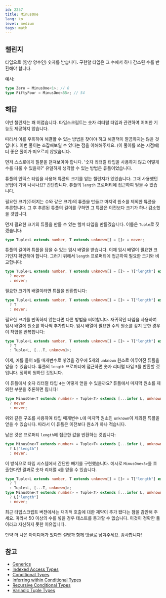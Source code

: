```yaml
---
id: 2257
title: MinusOne
lang: ko
level: medium
tags: math
---
```


## 챌린지

타입으로 (항상 양수인) 숫자를 받습니다.
구현할 타입은 그 수에서 하나 감소된 수를 반환해야 합니다.

예시:

```typescript
type Zero = MinusOne<1>; // 0
type FiftyFour = MinusOne<55>; // 54
```

## 해답

이번 챌린지는 꽤 어렵습니다.
타입스크립트는 숫자 리터럴 타입과 관련하여 어떠한 기능도 제공하지 않습니다.

따라서 이를 우회하여 해결할 수 있는 방법을 찾아야 하고 해결책이 깔끔하지는 않을 것입니다.
이번 풀이는 조잡해보일 수 있다는 점을 이해해주세요.
(이 풀이를 쓰는 시점에) 더 좋은 풀이가 떠오르지 않았습니다.

먼저 스스로에게 질문을 던져보아야 합니다.
'숫자 리터럴 타입을 사용하지 않고 어떻게 수를 다룰 수 있을까?'
유일하게 생각할 수 있는 방법은 튜플이었습니다.

튜플의 인덱스 타입을 사용해 튜플의 크기를 얻는 챌린지가 있었습니다.
그때 사용했던 문법이 기억 나시나요?
간단합니다. 튜플의 `length` 프로퍼티에 접근하여 얻을 수 있습니다.

필요한 크기(주어지는 수와 같은 크기)의 튜플을 만들고 마지막 원소를 제외한 튜플을 추론합니다.
그 후 추론된 튜플의 길이를 구하면 그 튜플은 이전보다 크기가 하나 감소했을 것입니다.

먼저 필요한 크기의 튜플을 만들 수 있는 헬퍼 타입을 만들겠습니다.
이름은 `Tuple`로 짓겠습니다:

```typescript
type Tuple<L extends number, T extends unknown[] = []> = never;
```

튜플의 길이와 튜플을 담을 수 있는 임시 배열을 받습니다.
이제 임시 배열이 필요한 크기인지 확인해야 합니다.
그러기 위해서 `length` 프로퍼티에 접근하여 필요한 크기와 비교합니다:

```typescript
type Tuple<L extends number, T extends unknown[] = []> = T["length"] extends L
  ? never
  : never;
```

필요한 크기의 배열이라면 튜플을 반환합니다:

```typescript
type Tuple<L extends number, T extends unknown[] = []> = T["length"] extends L
  ? T
  : never;
```

필요한 크기를 만족하지 않는다면 다른 방법을 써야합니다.
재귀적인 타입을 사용하여 임시 배열에 원소를 하나씩 추가합니다.
임시 배열이 필요한 수의 원소를 갖지 못한 경우 이 작업을 반복합니다:

```typescript
type Tuple<L extends number, T extends unknown[] = []> = T["length"] extends L
  ? T
  : Tuple<L, [...T, unknown]>;
```

이제, 예를 들어 `5`를 매개변수로 넣었을 경우에 5개의 `unknown` 원소로 이루어진 튜플을 얻을 수 있습니다.
튜플의 `length` 프로퍼티에 접근하면 숫자 리터럴 타입 `5`를 반환할 것입니다.
정확히 원하던 것입니다.

이 튜플에서 숫자 리터럴 타입 `4`는 어떻게 얻을 수 있을까요?
튜플에서 마지막 원소를 제외한 부분을 추론하면 됩니다!

```typescript
type MinusOne<T extends number> = Tuple<T> extends [...infer L, unknown]
  ? never
  : never;
```

위와 같은 구조를 사용하여 타입 매개변수 `L`에 마지막 원소인 `unknown`이 제외된 튜플을 얻을 수 있습니다.
따라서 이 튜플은 이전보다 원소가 하나 적습니다.

남은 것은 프로퍼티 `length`에 접근한 값을 반환하는 것입니다:

```typescript
type MinusOne<T extends number> = Tuple<T> extends [...infer L, unknown]
  ? L["length"]
  : never;
```

이 방식으로 타입 시스템에서 간단한 빼기를 구현했습니다.
예시로 `MinusOne<5>`를 호출한다면 결과로 숫자 리터럴 `4`를 얻을 수 있습니다.

```typescript
type Tuple<L extends number, T extends unknown[] = []> = T["length"] extends L
  ? T
  : Tuple<L, [...T, unknown]>;
type MinusOne<T extends number> = Tuple<T> extends [...infer L, unknown]
  ? L["length"]
  : never;
```

최근 타입스크립트 버전에서는 재귀적 호출에 대한 제약이 추가 됐다는 점을 감안해 주세요.
따라서 50 이상의 수를 넣을 경우 테스트를 통과할 수 없습니다.
이것이 정확한 풀이라고 자신하지 못한 이유입니다.

만약 더 나은 아이디어가 있다면 설명과 함께 댓글로 남겨주세요.
감사합니다!

## 참고

- [Generics](https://www.typescriptlang.org/docs/handbook/2/generics.html)
- [Indexed Access Types](https://www.typescriptlang.org/docs/handbook/2/indexed-access-types.html)
- [Conditional Types](https://www.typescriptlang.org/docs/handbook/2/conditional-types.html)
- [Inferring within Conditional Types](https://www.typescriptlang.org/docs/handbook/2/conditional-types.html#inferring-within-conditional-types)
- [Recursive Conditional Types](https://www.typescriptlang.org/docs/handbook/release-notes/typescript-4-1.html#recursive-conditional-types)
- [Variadic Tuple Types](https://www.typescriptlang.org/docs/handbook/release-notes/typescript-4-0.html#variadic-tuple-types)
